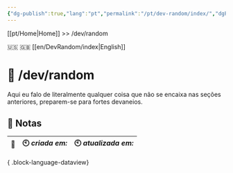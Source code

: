 ```yaml
---
{"dg-publish":true,"lang":"pt","permalink":"/pt/dev-random/index/","dgPassFrontmatter":true}
---
```


[[pt/Home\|Home]] >> /dev/random

🇺🇸 🇬🇧 [[en/DevRandom/index\|English]]
# 🔀 /dev/random

Aqui eu falo de literalmente qualquer coisa que não se encaixa nas seções anteriores, preparem-se para fortes devaneios.

## 📒 Notas

| 🔗 | 🕙 *criada em:* | 🕙 *atualizada em:* |
| -- | --------------- | ------------------- |

{ .block-language-dataview}